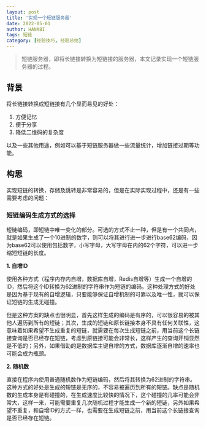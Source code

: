 ```yaml
---
layout: post
title: '实现一个短链服务器'
date: 2022-05-01
author: HANABI
tags: 短链
category: [经验技巧, 经验总结]
---
```


> 短链服务器，即将长链接转换为短链接的服务器，本文记录实现一个短链服务器的过程。

## 背景

将长链接转换成短链接有几个显而易见的好处：
1. 方便记忆
2. 便于分享
3. 降低二维码的复杂度

以及一些其他用途，例如可以基于短链服务器做一些流量统计，增加链接过期等功能。

## 构思

实现短链的转换，存储及跳转是非常容易的，但是在实际实现过程中，还是有一些需要考虑的问题：

### 短链编码生成方式的选择

短链编码，即短链中唯一变化的部分。可选的方式不止一种，但是有一个共同点，就是如果生成了一个10进制的数字，则可以将其进行进一步进行base62编码，因为base62可以使用包括数字，小写字母，大写字母在内的62个字符，可以进一步缩短短链的长度。

**1. 自增ID**

使用各种方式（程序内存内自增，数据库自增，Redis自增等）生成一个自增的ID，然后将这个ID转换为62进制的字符串作为短链的编码。这种处理方式的好处是因为基于现有的自增逻辑，只要能够保证自增机制的可靠以及唯一性，就可以保证短链的生成无碰撞。

但是这种方案的缺点也很明显，首先这样生成的编码是有序的，可以很容易的被其他人遍历到所有的短链；其次，生成的短链和原长链接本身不具有任何关联性，这意味着如果希望不生成重复的短链，就需要在每次生成短链之前，用当前这个长链接查询是否已经存在短链，考虑到原链接可能会非常长，这样产生的查询开销显然是不低的；另外，如果借助的是数据库主键自增的方式，数据库逐渐自增的速率也可能会成为瓶颈。

**2. 随机数**

直接在程序内使用普通随机数作为短链编码，然后将其转换为62进制的字符串。这种方式的好处是生成的短链是无序的，不容易被遍历到所有的短链。缺点是随机数的生成本身是有碰撞的，在生成速度比较快的情况下，这个碰撞的几率可能会非常大，这样一来，可能需要重复几次随机过程才能生成一个新的短链，另外如果希望不重复，和自增ID的方式一样，也需要在生成短链之前，用当前这个长链接查询是否已经存在短链。
